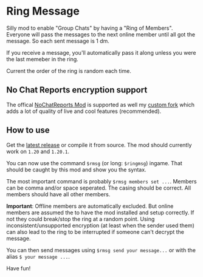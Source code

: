 # Ring Message

Silly mod to enable "Group Chats" by having a "Ring of Members". Everyone will pass the messages to the next online member until all got the message. So each sent message is 1 dm.

If you receive a message, you'll automatically pass it along unless you were the last memeber in the ring.

Current the order of the ring is random each time.

## No Chat Reports encryption support

The offical [NoChatReports Mod](https://github.com/Aizistral-Studios/No-Chat-Reports) is supported as well my [custom fork](https://github.com/EnderKill98/No-Chat-Reports) which adds a lot of quality of live and cool features (recommended).

## How to use

Get the [latest release](https://github.com/EnderKill98/RingMessage/releases) or compile it from source. The mod should currently work on `1.20` and `1.20.1`.

You can now use the command `$rmsg` (or long: `$ringmsg`) ingame. That should be caught by this mod and show you the syntax.

The most important command is probably `$rmsg members set ...`. Members can be comma and/or space seperated. The casing should be correct. All members should have all other members.

**Important**: Offline members are automatically excluded. But online members are assumed the to have the mod installed and setup correctly. If not they could break/stop the ring at a random point. Using inconsistent/unsupported encryption (at least when the sender used them) can also lead to the ring to be interrupted if someone can't decrypt the message.

You can then send messages using `$rmsg send your message...` or with the alias `$ your message ...`.

Have fun!
